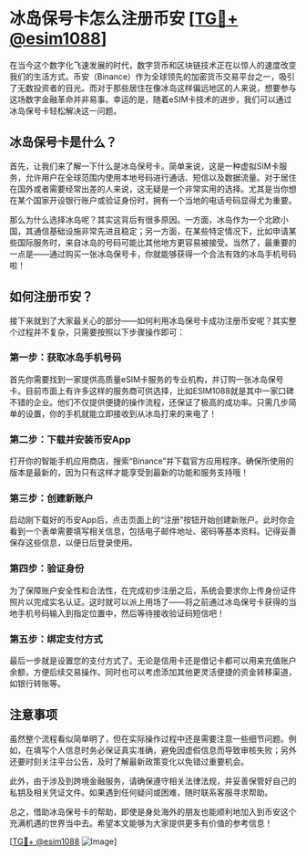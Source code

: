 # 冰岛保号卡怎么注册币安 [[TG💪+ @esim1088](https://t.me/s/esim1088)]

在当今这个数字化飞速发展的时代，数字货币和区块链技术正在以惊人的速度改变我们的生活方式。币安（Binance）作为全球领先的加密货币交易平台之一，吸引了无数投资者的目光。而对于那些居住在像冰岛这样偏远地区的人来说，想要参与这场数字金融革命并非易事。幸运的是，随着eSIM卡技术的进步，我们可以通过冰岛保号卡轻松解决这一问题。

## 冰岛保号卡是什么？

首先，让我们来了解一下什么是冰岛保号卡。简单来说，这是一种虚拟SIM卡服务，允许用户在全球范围内使用本地号码进行通话、短信以及数据流量。对于居住在国外或者需要经常出差的人来说，这无疑是一个非常实用的选择。尤其是当你想在某个国家开设银行账户或验证身份时，拥有一个当地的电话号码显得尤为重要。

那么为什么选择冰岛呢？其实这背后有很多原因。一方面，冰岛作为一个北欧小国，其通信基础设施非常先进且稳定；另一方面，在某些特定情况下，比如申请某些国际服务时，来自冰岛的号码可能比其他地方更容易被接受。当然了，最重要的一点是——通过购买一张冰岛保号卡，你就能够获得一个合法有效的冰岛手机号码啦！

## 如何注册币安？

接下来就到了大家最关心的部分——如何利用冰岛保号卡成功注册币安呢？其实整个过程并不复杂，只需要按照以下步骤操作即可：

### 第一步：获取冰岛手机号码
首先你需要找到一家提供高质量eSIM卡服务的专业机构，并订购一张冰岛保号卡。目前市面上有许多这样的服务商可供选择，比如ESIM1088就是其中一家口碑不错的企业。他们不仅提供便捷的操作流程，还保证了极高的成功率。只需几步简单的设置，你的手机就能立即接收到从冰岛打来的来电了！

### 第二步：下载并安装币安App
打开你的智能手机应用商店，搜索“Binance”并下载官方应用程序。确保所使用的版本是最新的，因为只有这样才能享受到最新的功能和服务支持哦！

### 第三步：创建新账户
启动刚下载好的币安App后，点击页面上的“注册”按钮开始创建新账户。此时你会看到一个表单需要填写相关信息，包括电子邮件地址、密码等基本资料。记得妥善保存这些信息，以便日后登录使用。

### 第四步：验证身份
为了保障账户安全性和合法性，在完成初步注册之后，系统会要求你上传身份证件照片以完成实名认证。这时就可以派上用场了——将之前通过冰岛保号卡获得的当地手机号码输入到指定位置中，然后等待接收验证码短信吧！

### 第五步：绑定支付方式
最后一步就是设置您的支付方式了。无论是信用卡还是借记卡都可以用来充值账户余额，方便后续交易操作。同时也可以考虑添加其他更灵活便捷的资金转移渠道，如银行转账等。

## 注意事项

虽然整个流程看似简单明了，但在实际操作过程中还是需要注意一些细节问题。例如，在填写个人信息时务必保证真实准确，避免因虚假信息而导致审核失败；另外还要时刻关注平台公告，及时了解最新政策变化以免错过重要机会。

此外，由于涉及到跨境金融服务，请确保遵守相关法律法规，并妥善保管好自己的私钥及相关凭证文件。如果遇到任何疑问或困难，随时联系客服寻求帮助。

总之，借助冰岛保号卡的帮助，即使是身处海外的朋友也能顺利地加入到币安这个充满机遇的世界当中去。希望本文能够为大家提供更多有价值的参考信息！

[[TG💪+ @esim1088](https://t.me/s/esim1088) ![Image](https://i.postimg.cc/4NQfJmqS/Snipaste-2025-05-13-00-14-12.png)]